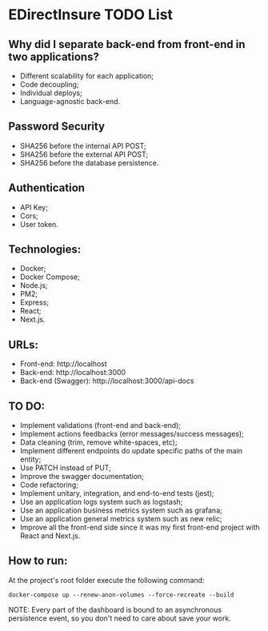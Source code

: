 # EDirectInsure TODO List

## Why did I separate back-end from front-end in two applications?
- Different scalability for each application;
- Code decoupling;
- Individual deploys;
- Language-agnostic back-end.

## Password Security
- SHA256 before the internal API POST;
- SHA256 before the external API POST;
- SHA256 before the database persistence.

## Authentication
- API Key;
- Cors;
- User token.

## Technologies:
- Docker;
- Docker Compose;
- Node.js;
- PM2;
- Express;
- React;
- Next.js.

## URLs:
- Front-end: http://localhost
- Back-end: http://localhost:3000
- Back-end (Swagger): http://localhost:3000/api-docs

## TO DO:
- Implement validations (front-end and back-end);
- Implement actions feedbacks (error messages/success messages);
- Data cleaning (trim, remove white-spaces, etc);
- Implement different endpoints do update specific paths of the main entity;
- Use PATCH instead of PUT;
- Improve the swagger documentation;
- Code refactoring;
- Implement unitary, integration, and end-to-end tests (jest); 
- Use an application logs system such as logstash;
- Use an application business metrics system such as grafana;
- Use an application general metrics system such as new relic;
- Improve all the front-end side since it was my first front-end project with React and Next.js.

## How to run:
At the project's root folder execute the following command:
```
docker-compose up --renew-anon-volumes --force-recreate --build
```

NOTE: Every part of the dashboard is bound to an asynchronous persistence event, so you don't need to care about save your work.
